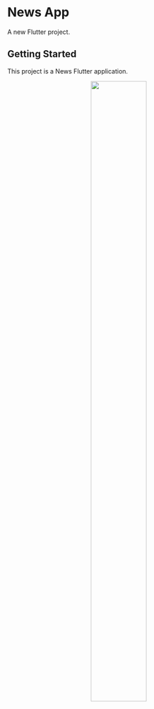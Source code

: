 # News App

A new Flutter project.

## Getting Started

This project is a News Flutter application.



<p align="center">
<img src="https://firebasestorage.googleapis.com/v0/b/activegym-1c716.appspot.com/o/news%2Fweb.gif?alt=media&token=78fb4814-15c4-4b0e-a7d3-91777f25ee97"  height="60%" width="50%" >
</p>



